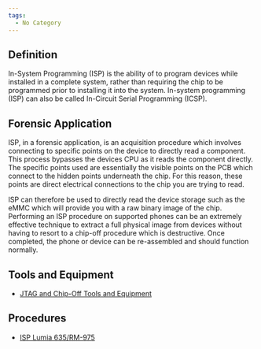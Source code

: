 ```yaml
---
tags:
  - No Category
---
```

## Definition

In-System Programming (ISP) is the ability of to program devices while
installed in a complete system, rather than requiring the chip to be
programmed prior to installing it into the system. In-system programming
(ISP) can also be called In-Circuit Serial Programming (ICSP).

## Forensic Application

ISP, in a forensic application, is an acquisition procedure which
involves connecting to specific points on the device to directly read a
component. This process bypasses the devices CPU as it reads the
component directly. The specific points used are essentially the visible
points on the PCB which connect to the hidden points underneath the
chip. For this reason, these points are direct electrical connections to
the chip you are trying to read.

ISP can therefore be used to directly read the device storage such as
the eMMC which will provide you with a raw binary image of the chip.
Performing an ISP procedure on supported phones can be an extremely
effective technique to extract a full physical image from devices
without having to resort to a chip-off procedure which is destructive.
Once completed, the phone or device can be re-assembled and should
function normally.

## Tools and Equipment

- [JTAG and Chip-Off Tools and Equipment](jtag_and_chip-off_tools_and_equipment.md)

## Procedures

- [ISP Lumia 635/RM-975](isplumia635.md)
